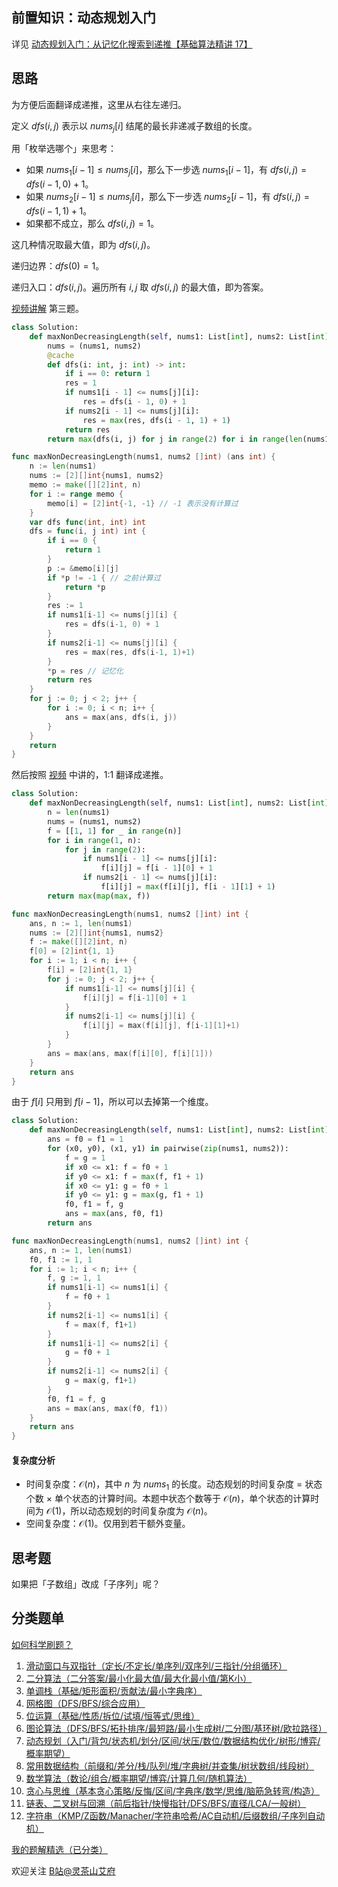 ## 前置知识：动态规划入门

详见 [动态规划入门：从记忆化搜索到递推【基础算法精讲 17】](https://www.bilibili.com/video/BV1Xj411K7oF/)

## 思路

为方便后面翻译成递推，这里从右往左递归。

定义 $\textit{dfs}(i,j)$ 表示以 $\textit{nums}_j[i]$ 结尾的最长非递减子数组的长度。

用「枚举选哪个」来思考：

- 如果 $\textit{nums}_1[i-1]\le \textit{nums}_j[i]$，那么下一步选 $\textit{nums}_1[i-1]$，有 $\textit{dfs}(i,j) = \textit{dfs}(i-1,0)+1$。
- 如果 $\textit{nums}_2[i-1]\le \textit{nums}_j[i]$，那么下一步选 $\textit{nums}_2[i-1]$，有 $\textit{dfs}(i,j) = \textit{dfs}(i-1,1)+1$。
- 如果都不成立，那么 $\textit{dfs}(i,j)=1$。

这几种情况取最大值，即为 $\textit{dfs}(i,j)$。

递归边界：$\textit{dfs}(0)=1$。

递归入口：$\textit{dfs}(i,j)$。遍历所有 $i,j$ 取 $\textit{dfs}(i,j)$ 的最大值，即为答案。

[视频讲解](https://www.bilibili.com/video/BV1XW4y1f7Wv/) 第三题。

```py [sol-Python3]
class Solution:
    def maxNonDecreasingLength(self, nums1: List[int], nums2: List[int]) -> int:
        nums = (nums1, nums2)
        @cache
        def dfs(i: int, j: int) -> int:
            if i == 0: return 1
            res = 1
            if nums1[i - 1] <= nums[j][i]:
                res = dfs(i - 1, 0) + 1
            if nums2[i - 1] <= nums[j][i]:
                res = max(res, dfs(i - 1, 1) + 1)
            return res
        return max(dfs(i, j) for j in range(2) for i in range(len(nums1)))
```

```go [sol-Go]
func maxNonDecreasingLength(nums1, nums2 []int) (ans int) {
	n := len(nums1)
	nums := [2][]int{nums1, nums2}
	memo := make([][2]int, n)
	for i := range memo {
		memo[i] = [2]int{-1, -1} // -1 表示没有计算过
	}
	var dfs func(int, int) int
	dfs = func(i, j int) int {
		if i == 0 {
			return 1
		}
		p := &memo[i][j]
		if *p != -1 { // 之前计算过
			return *p
		}
		res := 1
		if nums1[i-1] <= nums[j][i] {
			res = dfs(i-1, 0) + 1
		}
		if nums2[i-1] <= nums[j][i] {
			res = max(res, dfs(i-1, 1)+1)
		}
		*p = res // 记忆化
		return res
	}
	for j := 0; j < 2; j++ {
		for i := 0; i < n; i++ {
			ans = max(ans, dfs(i, j))
		}
	}
	return
}
```

然后按照 [视频](https://www.bilibili.com/video/BV1Xj411K7oF/) 中讲的，1:1 翻译成递推。

```py [sol-Python3]
class Solution:
    def maxNonDecreasingLength(self, nums1: List[int], nums2: List[int]) -> int:
        n = len(nums1)
        nums = (nums1, nums2)
        f = [[1, 1] for _ in range(n)]
        for i in range(1, n):
            for j in range(2):
                if nums1[i - 1] <= nums[j][i]:
                    f[i][j] = f[i - 1][0] + 1
                if nums2[i - 1] <= nums[j][i]:
                    f[i][j] = max(f[i][j], f[i - 1][1] + 1)
        return max(map(max, f))
```

```go [sol-Go]
func maxNonDecreasingLength(nums1, nums2 []int) int {
	ans, n := 1, len(nums1)
	nums := [2][]int{nums1, nums2}
	f := make([][2]int, n)
	f[0] = [2]int{1, 1}
	for i := 1; i < n; i++ {
		f[i] = [2]int{1, 1}
		for j := 0; j < 2; j++ {
			if nums1[i-1] <= nums[j][i] {
				f[i][j] = f[i-1][0] + 1
			}
			if nums2[i-1] <= nums[j][i] {
				f[i][j] = max(f[i][j], f[i-1][1]+1)
			}
		}
		ans = max(ans, max(f[i][0], f[i][1]))
	}
	return ans
}
```

由于 $f[i]$ 只用到 $f[i-1]$，所以可以去掉第一个维度。

```py [sol-Python3]
class Solution:
    def maxNonDecreasingLength(self, nums1: List[int], nums2: List[int]) -> int:
        ans = f0 = f1 = 1
        for (x0, y0), (x1, y1) in pairwise(zip(nums1, nums2)):
            f = g = 1
            if x0 <= x1: f = f0 + 1
            if y0 <= x1: f = max(f, f1 + 1)
            if x0 <= y1: g = f0 + 1
            if y0 <= y1: g = max(g, f1 + 1)
            f0, f1 = f, g
            ans = max(ans, f0, f1)
        return ans
```

```go [sol-Go]
func maxNonDecreasingLength(nums1, nums2 []int) int {
	ans, n := 1, len(nums1)
	f0, f1 := 1, 1
	for i := 1; i < n; i++ {
		f, g := 1, 1
		if nums1[i-1] <= nums1[i] {
			f = f0 + 1
		}
		if nums2[i-1] <= nums1[i] {
			f = max(f, f1+1)
		}
		if nums1[i-1] <= nums2[i] {
			g = f0 + 1
		}
		if nums2[i-1] <= nums2[i] {
			g = max(g, f1+1)
		}
		f0, f1 = f, g
		ans = max(ans, max(f0, f1))
	}
	return ans
}
```

#### 复杂度分析

- 时间复杂度：$\mathcal{O}(n)$，其中 $n$ 为 $\textit{nums}_1$ 的长度。动态规划的时间复杂度 $=$ 状态个数 $\times$ 单个状态的计算时间。本题中状态个数等于 $\mathcal{O}(n)$，单个状态的计算时间为 $\mathcal{O}(1)$，所以动态规划的时间复杂度为 $\mathcal{O}(n)$。
- 空间复杂度：$\mathcal{O}(1)$。仅用到若干额外变量。

## 思考题

如果把「子数组」改成「子序列」呢？

## 分类题单

[如何科学刷题？](https://leetcode.cn/circle/discuss/RvFUtj/)

1. [滑动窗口与双指针（定长/不定长/单序列/双序列/三指针/分组循环）](https://leetcode.cn/circle/discuss/0viNMK/)
2. [二分算法（二分答案/最小化最大值/最大化最小值/第K小）](https://leetcode.cn/circle/discuss/SqopEo/)
3. [单调栈（基础/矩形面积/贡献法/最小字典序）](https://leetcode.cn/circle/discuss/9oZFK9/)
4. [网格图（DFS/BFS/综合应用）](https://leetcode.cn/circle/discuss/YiXPXW/)
5. [位运算（基础/性质/拆位/试填/恒等式/思维）](https://leetcode.cn/circle/discuss/dHn9Vk/)
6. [图论算法（DFS/BFS/拓扑排序/最短路/最小生成树/二分图/基环树/欧拉路径）](https://leetcode.cn/circle/discuss/01LUak/)
7. [动态规划（入门/背包/状态机/划分/区间/状压/数位/数据结构优化/树形/博弈/概率期望）](https://leetcode.cn/circle/discuss/tXLS3i/)
8. [常用数据结构（前缀和/差分/栈/队列/堆/字典树/并查集/树状数组/线段树）](https://leetcode.cn/circle/discuss/mOr1u6/)
9. [数学算法（数论/组合/概率期望/博弈/计算几何/随机算法）](https://leetcode.cn/circle/discuss/IYT3ss/)
10. [贪心与思维（基本贪心策略/反悔/区间/字典序/数学/思维/脑筋急转弯/构造）](https://leetcode.cn/circle/discuss/g6KTKL/)
11. [链表、二叉树与回溯（前后指针/快慢指针/DFS/BFS/直径/LCA/一般树）](https://leetcode.cn/circle/discuss/K0n2gO/)
12. [字符串（KMP/Z函数/Manacher/字符串哈希/AC自动机/后缀数组/子序列自动机）](https://leetcode.cn/circle/discuss/SJFwQI/)

[我的题解精选（已分类）](https://github.com/EndlessCheng/codeforces-go/blob/master/leetcode/SOLUTIONS.md)

欢迎关注 [B站@灵茶山艾府](https://space.bilibili.com/206214)
